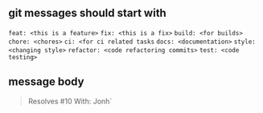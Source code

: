 ## git messages should start with 
 
`feat: <this is a feature>`
`fix: <this is a fix>`
`build: <for builds>`
`chore: <chores>`
`ci: <for ci related tasks`
`docs: <documentation>`
`style: <changing style>`
`refactor: <code refactoring commits>`
`test: <code testing>`
  
  
## message body

>Resolves #10
>With: Jonh`
 
 
